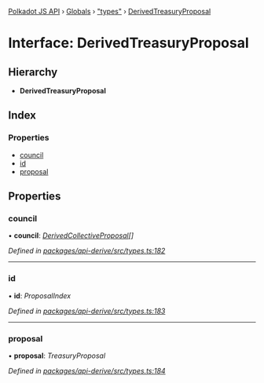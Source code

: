 [Polkadot JS API](../README.md) › [Globals](../globals.md) › ["types"](../modules/_types_.md) › [DerivedTreasuryProposal](_types_.derivedtreasuryproposal.md)

# Interface: DerivedTreasuryProposal

## Hierarchy

* **DerivedTreasuryProposal**

## Index

### Properties

* [council](_types_.derivedtreasuryproposal.md#council)
* [id](_types_.derivedtreasuryproposal.md#id)
* [proposal](_types_.derivedtreasuryproposal.md#proposal)

## Properties

###  council

• **council**: *[DerivedCollectiveProposal](_types_.derivedcollectiveproposal.md)[]*

*Defined in [packages/api-derive/src/types.ts:182](https://github.com/polkadot-js/api/blob/006c686c1/packages/api-derive/src/types.ts#L182)*

___

###  id

• **id**: *ProposalIndex*

*Defined in [packages/api-derive/src/types.ts:183](https://github.com/polkadot-js/api/blob/006c686c1/packages/api-derive/src/types.ts#L183)*

___

###  proposal

• **proposal**: *TreasuryProposal*

*Defined in [packages/api-derive/src/types.ts:184](https://github.com/polkadot-js/api/blob/006c686c1/packages/api-derive/src/types.ts#L184)*
